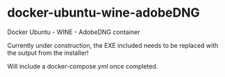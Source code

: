 # docker-ubuntu-wine-adobeDNG
Docker Ubuntu - WINE - AdobeDNG container

Currently under construction, the EXE included needs to be replaced with the output from the installer!

Will include a docker-compose.yml once completed.

